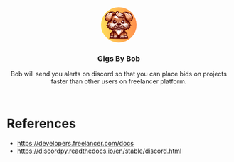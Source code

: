 <div align="center">
<a href="#">
    <img src="assets/images/logo.png" alt="Logo" width="80" height="80" style="border-radius: 50%;" />
</a>

<h3 align="center">Gigs By Bob</h3>
<p align="center">
    Bob will send you alerts on discord so that you can place bids on projects faster than other users on freelancer platform.
</p>
</div>

<br />

# References

- https://developers.freelancer.com/docs
- https://discordpy.readthedocs.io/en/stable/discord.html